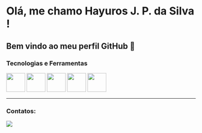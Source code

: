 # Olá, me chamo Hayuros J. P. da Silva !

## Bem vindo ao meu perfil GitHub 👋

### Tecnologias e Ferramentas
<div>
<img src="https://cdn.jsdelivr.net/gh/devicons/devicon/icons/html5/html5-plain-wordmark.svg" width='50'/>
<img src="https://cdn.jsdelivr.net/gh/devicons/devicon/icons/css3/css3-plain-wordmark.svg" width='50'/>
<img src="https://cdn.jsdelivr.net/gh/devicons/devicon/icons/javascript/javascript-original.svg" width='50'/>
<img src="https://cdn.jsdelivr.net/gh/devicons/devicon/icons/bootstrap/bootstrap-plain-wordmark.svg" width='50'/>
<img src="https://cdn.jsdelivr.net/gh/devicons/devicon/icons/php/php-plain.svg" width='50'/>
</div>

---

### Contatos:

<a href="https://www.linkedin.com/in/hayuros-jos%C3%A9-peixer-da-silva-3693ba1b9/" target="_blank"><img src="https://img.shields.io/badge/-LinkedIn-%230077B5?style=for-the-badge&logo=linkedin&logoColor=white" target="_blank"></a>
